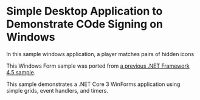 # Simple Desktop Application to Demonstrate COde Signing on Windows

In this sample windows application, a player matches pairs of hidden icons

This Windows Form sample was ported from [a previous .NET Framework 4.5 sample](https://code.msdn.microsoft.com/windowsdesktop/Complete-Matching-Game-4cffddba). 

This sample demonstrates a .NET Core 3 WinForms application using simple grids, event handlers, and timers.
